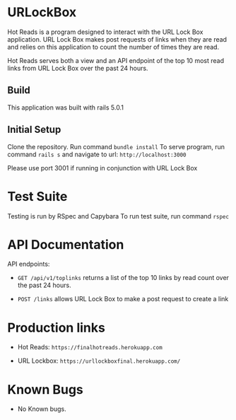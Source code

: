 # URLockBox
Hot Reads is a program designed to interact with the URL Lock Box application. URL Lock Box makes post requests of links when they are read and relies on this application to count the number of times they are read.

Hot Reads serves both a view and an API endpoint of the top 10 most read links from URL Lock Box over the past 24 hours.

## Build

This application was built with rails 5.0.1

## Initial Setup

Clone the repository.
Run command `bundle install`
To serve program, run command `rails s` and navigate to url: `http://localhost:3000`

Please use port 3001 if running in conjunction with URL Lock Box

# Test Suite

Testing is run by RSpec and Capybara
To run test suite, run command  `rspec`

# API Documentation

API endpoints:

- `GET /api/v1/toplinks` returns a list of the top 10 links by read count over the past 24 hours.

- `POST /links` allows URL Lock Box to make a post request to create a link

# Production links

- Hot Reads: `https://finalhotreads.herokuapp.com`

- URL Lockbox: `https://urllockboxfinal.herokuapp.com/`

# Known Bugs

- No Known bugs.
